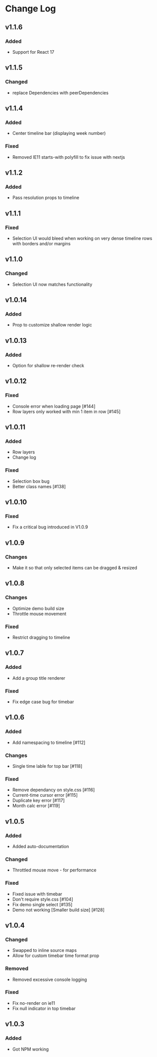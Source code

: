 # Change Log

## v1.1.6
### Added
- Support for React 17

## v1.1.5
### Changed
- replace Dependencies with peerDependencies

## v1.1.4
### Added
- Center timeline bar (displaying week number)
### Fixed
- Removed IE11 starts-with polyfill to fix issue with nextjs

## v1.1.2
### Added
- Pass resolution props to timeline

## v1.1.1
### Fixed
- Selection UI would bleed when working on very dense timeline rows
with borders and/or margins

## v1.1.0
### Changed
- Selection UI now matches functionality

## v1.0.14
### Added
- Prop to customize shallow render logic

## v1.0.13
### Added
- Option for shallow re-render check

## v1.0.12
### Fixed
- Console error when loading page [#144]
- Row layers only worked with min 1 item in row [#145]


## v1.0.11
### Added
- Row layers
- Change log
### Fixed
- Selection box bug
- Better class names [#138]

## v1.0.10
### Fixed
- Fix a critical bug introduced in V1.0.9


## v1.0.9
### Changes
- Make it so that only selected items can be dragged & resized


## v1.0.8
### Changes
- Optimize demo build size
- Throttle mouse movement
### Fixed
- Restrict dragging to timeline


## v1.0.7
### Added
- Add a group title renderer
### Fixed
- Fix edge case bug for timebar


## v1.0.6
### Added
- Add namespacing to timeline [#112]
### Changes
- Single time lable for top bar [#118]
### Fixed
- Remove dependancy on style.css [#116]
- Current-time cursor error [#115]
- Duplicate key error [#117]
- Month calc error [#119]


## v1.0.5
### Added
- Added auto-documentation
### Changed
- Throttled mouse move - for performance
### Fixed
- Fixed issue with timebar 
- Don't require style.css [#104]
- Fix demo single select [#135]
- Demo not working [Smaller build size] [#128]


## v1.0.4
### Changed
- Swapped to inline source maps
- Allow for custom timebar time format prop
### Removed
- Removed excessive console logging
### Fixed
- Fix no-render on ie11
- Fix null indicator in top timebar


## v1.0.3
### Added
- Got NPM working
